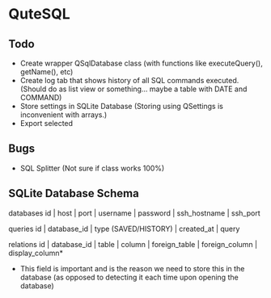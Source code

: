 # QuteSQL

## Todo

- Create wrapper QSqlDatabase class (with functions like executeQuery(), getName(), etc)
- Create log tab that shows history of all SQL commands executed. (Should do as list view or something... maybe a table with DATE and COMMAND)
- Store settings in SQLite Database (Storing using QSettings is inconvenient with arrays.)
- Export selected

## Bugs
- SQL Splitter (Not sure if class works 100%)

## SQLite Database Schema

databases
id | host | port | username | password | ssh_hostname | ssh_port

queries
id | database_id | type (SAVED/HISTORY) | created_at | query

relations
id | database_id | table | column | foreign_table | foreign_column | display_column*

* This field is important and is the reason we need to store this in the database (as opposed to detecting it each time upon opening the database)

